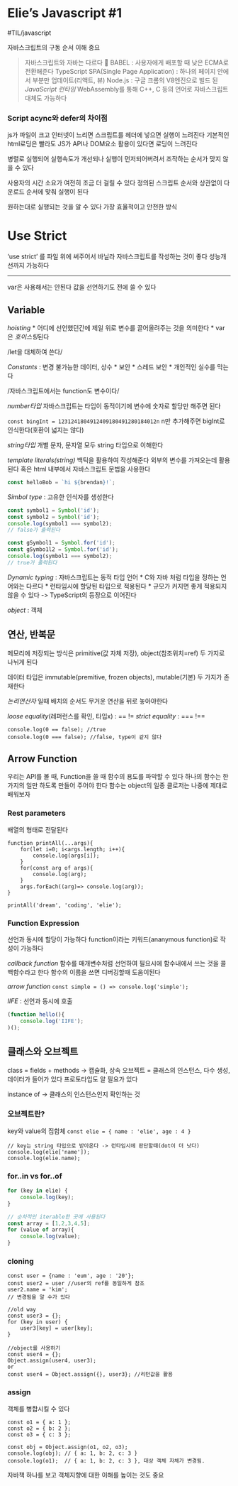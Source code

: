 # Elie’s Javascript #1
#TIL/javascript

자바스크립트의 구동 순서 이해 중요

> 자바스크립트와 자바는 다르다 🤣
> BABEL : 사용자에게 배포할 때 낮은 ECMA로 전환해준다
> TypeScript
> SPA(Single Page Application) : 하나의 페이지 안에서 부분만 업데이트(리액트, 뷰)
> Node.js : 구글 크롬의 V8엔진으로 빌드 된 *JavaScript 런타임*
> WebAssembly를 통해 C++, C 등의 언어로 자바스크립트 대체도 가능하다



### Script acync와 defer의 차이점

js가 파일이 크고 인터넷이 느리면 스크립트를 헤더에 넣으면 실행이 느려진다
기본적인 html로딩은 빨라도 JS가 API나 DOM요소 활용이 있다면 로딩이 느려진다


병렬로 실행되어 실행속도가 개선되나 실행이 먼저되어버려서 조작하는 순서가 맞지 않을 수 있다

사용자의 시간 소요가 여전히 조금 더 걸릴 수 있다
정의된 스크립트 순서와 상관없이 다운로드 순서에 맞춰 실행이 된다

원하는대로 실행되는 것을 알 수 있다
가장 효율적이고 안전한 방식


# Use Strict
‘use strict’ 를 파일 위에 써주어서 바닐라 자바스크립트를 작성하는 것이 좋다
성능개선까지 가능하다


---


var은 사용해서는 안된다
값을 선언하기도 전에 쓸 수 있다


## Variable
*hoisting*
	* 어디에 선언했던간에 제일 위로 변수를 끌어올려주는 것을 의미한다
	* var은 *호이스팅*된다

/let을 대체하여 쓴다/

*Constants* : 변경 불가능한 데이터, 상수
	* 보안
	* 스레드 보안
	* 개인적인 실수를 막는다

/자바스크립트에서는 function도 변수이다/

*number타입*
자바스크립트는 타입이 동적이기에 변수에 숫자로 할당만 해주면 된다

`const bingInt = 1231241804912409180491280184012n`
n만 추가해주면 bigInt로 인식한다(호환이 넓지는 않다)

*string타입*
개별 문자, 문자열 모두 string 타입으로 이해한다

*template literals(string)*
백틱을 활용하여 작성해준다
외부의 변수를 가져오는데 활용된다
혹은 html 내부에서 자바스크립트 문법을 사용한다

```javascript
const helloBob = `hi ${brendan}!`;
```


*Simbol type* : 고유한 인식자를 생성한다
```javascript
const symbol1 = Symbol('id');
const symbol2 = Symbol('id');
console.log(symbol1 === symbol2);
// false가 출력된다

const gSymbol1 = Symbol.for('id');
const gSymbo1l2 = Symbol.for('id');
console.log(symbol1 === symbol2);
// true가 출력된다
```


*Dynamic typing* : 자바스크립트는 동적 타입 언어
	* C와 자바 처럼 타입을 정하는 언어와는 다르다
	* 런타임시에 할당된 타입으로 적용된다
	* 규모가 커지면 좋게 적용되지 않을 수 있다
-> TypeScript의 등장으로 이어진다

*object* : 객체



## 연산, 반복문
메모리에 저장되는 방식은 primitive(값 자체 저장), object(참조위치=ref) 두 가지로 나뉘게 된다

데이터 타입은 immutable(premitive, frozen objects), mutable(기본) 두 가지가 존재한다

*논리연산자* 일때 배치의 순서도 무거운 연산을 뒤로 놓아야한다

*loose equality*(레퍼런스를 확인, 타입x) : == !=
*strict equality* : === !==
```
console.log(0 == false); //true
console.log(0 === false); //false, type이 같지 않다
```




## Arrow Function
우리는 API를 볼 때, Function을 쓸 때 함수의 용도를 파악할 수 있다
하나의 함수는 한 가지의 일만 하도록 만들어 주어야 한다
함수는 object의 일종
클로저는 나중에 제대로 배워보자

### Rest parameters
배열의 형태로 전달된다

```
function printAll(...args){
	for(let i=0; i<args.length; i++){
		console.log(args[i]);
	}
	for(const arg of args){
		console.log(arg);
	}
	args.forEach((arg)=> console.log(arg));
}

printAll('dream', 'coding', 'elie');
```


### Function Expression
선언과 동시에 할당이 가능하다
function이라는 키워드(ananymous function)로 작성이 가능하다

*callback function*
함수를 매개변수처럼 선언하여 필요시에 함수내에서 쓰는 것을 콜백함수라고 한다
함수의 이름을 쓰면 디버깅할때 도움이된다

*arrow function*
`const simple = () => console.log('simple');`

*IIFE* : 선언과 동시에 호출
```javascript
(function hello(){
	console.log('IIFE');
)();
```




## 클래스와 오브젝트
class = fields + methods -> 캡슐화, 상속
오브젝트 = 클래스의 인스턴스, 다수 생성, 데이터가 들어가 있다
프로토타입도 알 필요가 있다

instance of -> 클래스의 인스턴스인지 확인하는 것

### 오브젝트란?
key와 value의 집합체
`const elie = { name : 'elie', age : 4 }`

```
// key는 string 타입으로 받아온다 -> 런타임시에 판단할때(dot이 더 낫다)
console.log(elie['name']);
console.log(elie.name);
```


### for..in vs for..of

```javascript
for (key in elie) {
	console.log(key);
}

// 순차적인 iterable한 곳에 사용된다
const array = [1,2,3,4,5];
for (value of array){
	console.log(value);
}
```


### cloning

```
const user = {name : 'eum', age : '20'};
const user2 = user //user의 ref를 동일하게 참조
user2.name = 'kim';
// 변경됨을 알 수가 있다

//old way
const user3 = {};
for (key in user) {
	user3[key] = user[key];
}

//object를 사용하기
const user4 = {};
Object.assign(user4, user3);
or
const user4 = Object.assign({}, user3};	//리턴값을 활용
```


### assign
객체를 병합시킬 수 있다

```
const o1 = { a: 1 };
const o2 = { b: 2 };
const o3 = { c: 3 };

const obj = Object.assign(o1, o2, o3);
console.log(obj); // { a: 1, b: 2, c: 3 }
console.log(o1);  // { a: 1, b: 2, c: 3 }, 대상 객체 자체가 변경됨.
```

자바책 하나를 보고 객체지향에 대한 이해를 높이는 것도 중요